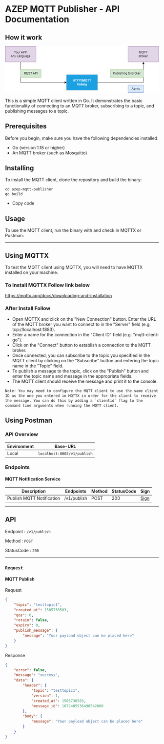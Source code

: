 # AZEP MQTT Publisher - API Documentation

## How it work

![A screenshot of my MQTT publisher](MQTT.png)

This is a simple MQTT client written in Go. It demonstrates the basic functionality of connecting to an MQTT broker, subscribing to a topic, and publishing messages to a topic.

## Prerequisites

Before you begin, make sure you have the following dependencies installed:

- Go (version 1.18 or higher)
- An MQTT broker (such as Mosquitto)

## Installing

To install the MQTT client, clone the repository and build the binary:

```git clone https://github.com/<username>/azep-mqtt-publisher.git
cd azep-mqtt-publisher
go build
```

- Copy code

## Usage

To use the MQTT client, run the binary with and check in MQTTX or Postman:

---

## Using MQTTX

To test the MQTT client using MQTTX, you will need to have MQTTX installed on your machine.

### To Install MQTTX Follow link below

https://mqttx.app/docs/downloading-and-installation

### After Install Follow

- Open MQTTX and click on the "New Connection" button.
Enter the URL of the MQTT broker you want to connect to in the "Server" field (e.g. tcp://localhost:1883).
- Enter a name for the connection in the "Client ID" field (e.g. "mqtt-client-go").
- Click on the "Connect" button to establish a connection to the MQTT broker.
- Once connected, you can subscribe to the topic you specified in the MQTT client by clicking on the "Subscribe" button and entering the topic name in the "Topic" field.
- To publish a message to the topic, click on the "Publish" button and enter the topic name and message in the appropriate fields.
- The MQTT client should receive the message and print it to the console.

```text
Note: You may need to configure the MQTT client to use the same client ID as the one you entered in MQTTX in order for the client to receive the message. You can do this by adding a `clientid` flag to the command line arguments when running the MQTT client.
```

## Using Postman

### API Overview

| Environment | Base-URL |
|---|---|
|Local|  `localhost:8002/v1/publish` |

### Endpoints

#### MQTT Notification Service

| Description | Endpoints | Method | StatusCode | Sign |
|---|---|---|---|---|
|Publish MQTT Notification| /v1/publish | POST | 200 |  [Sign](#MQTT)

___

## API

Endpoint : `/v1/publish`

Method : `POST`

StatusCode : `200`

---

### `Request`

#### MQTT Publish

Request

```json
{
    "topic": "testtopic1",
    "created_at": 1505738503,
    "qos": 0,
    "retain": false,
    "expiry": 0,
    "publish_message": {
        "message": "Your payload object can be placed here"
    }
}
```

Response

```json
{
    "error": false,
    "message": "success",
    "data": {
        "header": {
            "topic": "testtopic1",
            "version": 1,
            "created_at": 1505738503,
            "message_id": 1672405536498542000
        },
        "body": {
            "message": "Your payload object can be placed here"
        }
    }
}
```
